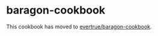 # baragon-cookbook

This cookbook has moved to [evertrue/baragon-cookbook](https://github.com/evertrue/baragon-cookbook).
